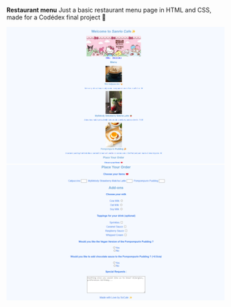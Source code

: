 **Restaurant menu** Just a basic restaurant menu page in HTML and CSS, made for a Codédex final project 🎀

![menupage](assets/page1.png)
![menupage](assets/page2.png)